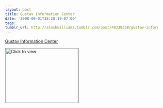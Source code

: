 ```yaml
---
layout: post
title: Gustav Information Center
date: '2008-09-01T18:28:19-07:00'
tags: 
tumblr_url: http://alexhwilliams.tumblr.com/post/48339358/gustav-information-center
---
```

<a href="https://www.iterasi.net/OpenViewer.aspx?sqrlitid=ztSmP960e060Uui36kkzvw">Gustav Information Center</a><br/><p><a href="https://www.iterasi.net/OpenViewer.aspx?sqrlitid=ztSmP960e060Uui36kkzvw" target="_blank"> <img src="http://AssetHost01a.iterasi.net/ec2eb670e447/94d5ad32ba6b/ff6f9e86baa1/740d7e1cd5cd/5bb8df7d-d308-4a53-b964-61db4bf1599e/thumbnail.jpg???20080902012850???D8z3zf4hlmSb9xAhk6l8iBpwH7PtnaDAqrdWPPQZToAJPmUmYnyVxcvKqfCN/vnvSRZYdl6EadigfMudnSsd2M6jGVzjdVYn7//KH4qTHqvAy7ksbp9wXN7s4erzpTyhXQcTbW6vNr+y2sCdWwbYOugR5kpv3diXYIrbEkm44GY=" width="240" height="180" style="border:solid 1px #666" alt="Click to view"/></a></p>
